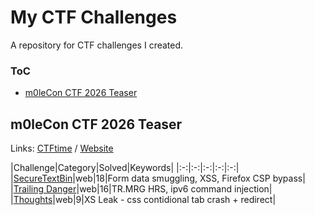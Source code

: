 # My CTF Challenges

A repository for CTF challenges I created.

### ToC

- [m0leCon CTF 2026 Teaser](#m0leCon-CTF-2026-Teaser)

## m0leCon CTF 2026 Teaser

Links: [CTFtime](https://ctftime.org/event/2946) / [Website](https://ctf.m0lecon.it/)

|Challenge|Category|Solved|Keywords|
|:-:|:-:|:-:|:-:|:-:|
|[SecureTextBin](m0lecon-2026-teaser/securetextbin)|web|18|Form data smuggling, XSS, Firefox CSP bypass|
|[Trailing Danger](m0lecon-2026-teaser/trailing-danger)|web|16|TR.MRG HRS, ipv6 command injection|
|[Thoughts](m0lecon-2026-teaser/thoughts)|web|9|XS Leak - css contidional tab crash + redirect|